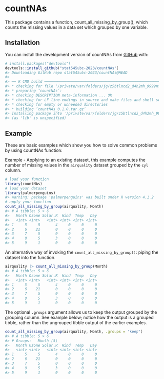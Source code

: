 
<!-- README.md is generated from README.Rmd. Please edit that file -->

# countNAs

<!-- badges: start -->
<!-- badges: end -->

This package contains a function, count_all_missing_by_group(), which
counts the missing values in a data set which grouped by one variable.

## Installation

You can install the development version of countNAs from
[GitHub](https://github.com/) with:

``` r
# install.packages("devtools")
devtools::install_github("stat545ubc-2023/countNAs")
#> Downloading GitHub repo stat545ubc-2023/countNAs@HEAD
#> 
#> ── R CMD build ─────────────────────────────────────────────────────────────────
#> * checking for file ‘/private/var/folders/jg/z5btlncd2_d4h2mh_9999nfm0000gn/T/RtmpumrOOd/remotes46daa1e49d8/stat545ubc-2023-countNAs-703fb3e/DESCRIPTION’ ... OK
#> * preparing ‘countNAs’:
#> * checking DESCRIPTION meta-information ... OK
#> * checking for LF line-endings in source and make files and shell scripts
#> * checking for empty or unneeded directories
#> * building ‘countNAs_0.1.0.tar.gz’
#> Installing package into '/private/var/folders/jg/z5btlncd2_d4h2mh_9999nfm0000gn/T/RtmpwvvdNJ/temp_libpath462a16c131f8'
#> (as 'lib' is unspecified)
```

## Example

These are basic examples which show you how to solve common problems by
using countNAs function:

Example - Applying to an existing dataset, this example computes the
number of missing values in the `airquality` dataset grouped by the
`cyl` column.

``` r
# load your function
library(countNAs)
# load your dataset
library(palmerpenguins)
#> Warning: package 'palmerpenguins' was built under R version 4.1.2
# apply your function
count_all_missing_by_group(airquality, Month)
#> # A tibble: 5 × 6
#>   Month Ozone Solar.R  Wind  Temp   Day
#>   <int> <int>   <int> <int> <int> <int>
#> 1     5     5       4     0     0     0
#> 2     6    21       0     0     0     0
#> 3     7     5       0     0     0     0
#> 4     8     5       3     0     0     0
#> 5     9     1       0     0     0     0
```

An alternative way of invoking the `count_all_missing_by_group()`:
piping the dataset into the function.

``` r
airquality |> count_all_missing_by_group(Month) 
#> # A tibble: 5 × 6
#>   Month Ozone Solar.R  Wind  Temp   Day
#>   <int> <int>   <int> <int> <int> <int>
#> 1     5     5       4     0     0     0
#> 2     6    21       0     0     0     0
#> 3     7     5       0     0     0     0
#> 4     8     5       3     0     0     0
#> 5     9     1       0     0     0     0
```

The optional `.groups` argument allows us to keep the output grouped by
the grouping column. See example below; notice how the output is a
grouped tibble, rather than the ungrouped tibble output of the earlier
examples.

``` r
count_all_missing_by_group(airquality, Month, .groups = "keep")
#> # A tibble: 5 × 6
#> # Groups:   Month [5]
#>   Month Ozone Solar.R  Wind  Temp   Day
#>   <int> <int>   <int> <int> <int> <int>
#> 1     5     5       4     0     0     0
#> 2     6    21       0     0     0     0
#> 3     7     5       0     0     0     0
#> 4     8     5       3     0     0     0
#> 5     9     1       0     0     0     0
```
